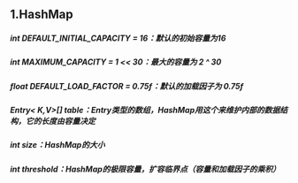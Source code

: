 ## 1.HashMap
##### int DEFAULT_INITIAL_CAPACITY = 16：默认的初始容量为16 
##### int MAXIMUM_CAPACITY = 1 << 30：最大的容量为 2 ^ 30 
##### float DEFAULT_LOAD_FACTOR = 0.75f：默认的加载因子为 0.75f 
##### Entry< K,V>[] table：Entry类型的数组，HashMap用这个来维护内部的数据结构，它的长度由容量决定 
##### int size：HashMap的大小 
##### int threshold：HashMap的极限容量，扩容临界点（容量和加载因子的乘积）
